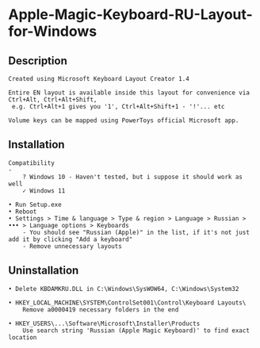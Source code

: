 # Apple-Magic-Keyboard-RU-Layout-for-Windows

Description
-
	Created using Microsoft Keyboard Layout Creator 1.4
	
	Entire EN layout is available inside this layout for convenience via Ctrl+Alt, Ctrl+Alt+Shift,
	 e.g. Ctrl+Alt+1 gives you '1', Ctrl+Alt+Shift+1 - '!'... etc

	Volume keys can be mapped using PowerToys official Microsoft app.


Installation
-
	Compatibility
	-
		? Windows 10 - Haven't tested, but i suppose it should work as well
		✓ Windows 11

	• Run Setup.exe
	• Reboot
	• Settings > Time & language > Type & region > Language > Russian > ••• > Language options > Keyboards
		- You should see "Russian (Apple)" in the list, if it's not just add it by clicking "Add a keyboard"
		- Remove unnecessary layouts


Uninstallation
-
	• Delete KBDAMKRU.DLL in C:\Windows\SysWOW64, C:\Windows\System32

	• HKEY_LOCAL_MACHINE\SYSTEM\ControlSet001\Control\Keyboard Layouts\
		Remove a0000419 necessary folders in the end

	• HKEY_USERS\...\Software\Microsoft\Installer\Products
		Use search string 'Russian (Apple Magic Keyboard)' to find exact location
